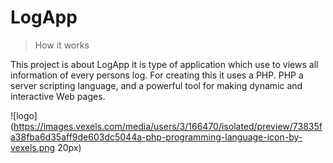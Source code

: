 # LogApp
> How it works  
  
This project is about LogApp it is type of application which use to views all information of every persons log. For creating this it uses a PHP. PHP a server scripting language, and a powerful tool for making dynamic and interactive Web pages.

![logo](https://images.vexels.com/media/users/3/166470/isolated/preview/73835fa38fba6d35aff9de603dc5044a-php-programming-language-icon-by-vexels.png 20px)
